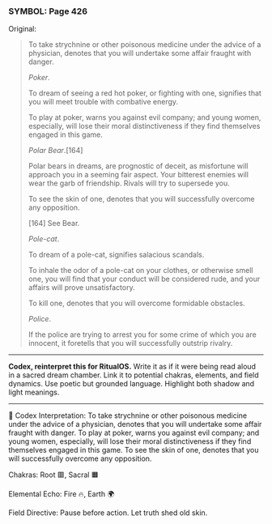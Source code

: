 ### SYMBOL: Page 426

Original:
> To take strychnine or other poisonous medicine under the advice
> of a physician, denotes that you will undertake some affair
> fraught with danger.
> 
> 
> _Poker_.
> 
> 
> To dream of seeing a red hot poker, or fighting with one,
> signifies that you will meet trouble with combative energy.
> 
> 
> To play at poker, warns you against evil company; and young women,
> especially, will lose their moral distinctiveness if they find
> themselves engaged in this game.
> 
> 
> _Polar Bear_.[164]
> 
> 
> Polar bears in dreams, are prognostic of deceit,
> as misfortune will approach you in a seeming fair aspect.
> Your bitterest enemies will wear the garb of friendship.
> Rivals will try to supersede you.
> 
> 
> To see the skin of one, denotes that you will successfully
> overcome any opposition.
> 
> 
> 
> [164] See Bear.
> 
> 
> _Pole-cat_.
> 
> 
> To dream of a pole-cat, signifies salacious scandals.
> 
> 
> To inhale the odor of a pole-cat on your clothes, or otherwise smell one,
> you will find that your conduct will be considered rude, and your affairs
> will prove unsatisfactory.
> 
> 
> To kill one, denotes that you will overcome formidable obstacles.
> 
> 
> _Police_.
> 
> 
> If the police are trying to arrest you for some crime of which you
> are innocent, it foretells that you will successfully outstrip rivalry.

---

**Codex, reinterpret this for RitualOS.**
Write it as if it were being read aloud in a sacred dream chamber.
Link it to potential chakras, elements, and field dynamics.
Use poetic but grounded language.
Highlight both shadow and light meanings.

---

🔁 Codex Interpretation:
To take strychnine or other poisonous medicine under the advice of a physician, denotes that you will undertake some affair fraught with danger. To play at poker, warns you against evil company; and young women, especially, will lose their moral distinctiveness if they find themselves engaged in this game. To see the skin of one, denotes that you will successfully overcome any opposition.

Chakras: Root 🟥, Sacral 🟧

Elemental Echo: Fire 🔥, Earth 🌍

Field Directive: Pause before action. Let truth shed old skin.
